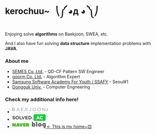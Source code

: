 <!-- 
![header](https://capsule-render.vercel.app/api?type=slice&color=fadadd&text=kerochuu~%20%20%E2%8E%9D%E0%BC%BC%20%E2%97%95%D0%B4%20%E2%97%95%20%E0%BC%BD%E2%8E%A0&fontAlign=30&fontSize=35&height=120&section=header)
-->
# kerochuu~ &nbsp; ⎝༼ ◕д ◕ ༽⎠

Enjoying solve **algorithms** on Baekjoon, SWEA, etc.

And I also have fun solving **data structure** implementation problems with **JAVA**.


### About me
- [SEMES Co.,Ltd.](https://www.semes.com/index.do?ar_action=changeLang&ar_lang=EN) - QD-CF Pattern SW Engineer
- [goorm Co.,Ltd.](https://edu.goorm.io/) - Algorithm Expert
- [Samsung Software Academy For Youth / SSAFY](https://www.ssafy.com/ksp/jsp/swp/swpMain.jsp) - Seoul#1
- [Dongguk Univ.](http://www.dongguk.edu/mbs/kr/index.jsp) - Computer Engneering


### Check my additional info here!  
- [ <img src="https://github.com/kerochuu/kerochuu/blob/master/img/baekjoon.png" width="118">](https://www.acmicpc.net/user/kerochuu)
- [ <img src="https://github.com/kerochuu/kerochuu/blob/master/img/solved_ac.png" width="110">](https://solved.ac/profile/kerochuu)
- [ <img src="https://github.com/kerochuu/kerochuu/blob/master/img/naver_blog.png" width="110"> <- This is my home~😍](https://blog.naver.com/kerochuu)
<!--
![footer](https://capsule-render.vercel.app/api?type=slice&color=fadadd&height=80&section=footer)
-->
<!--
**kerochuu/kerochuu** is a ✨ _special_ ✨ repository because its `README.md` (this file) appears on your GitHub profile.

Here are some ideas to get you started:

- 🔭 I’m currently working on ...
- 🌱 I’m currently learning ...
- 👯 I’m looking to collaborate on ...
- 🤔 I’m looking for help with ...
- 💬 Ask me about ...
- 📫 How to reach me: ...
- 😄 Pronouns: ...
- ⚡ Fun fact: ...
-->
